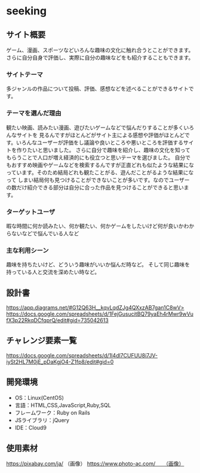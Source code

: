 # seeking

## サイト概要
ゲーム、漫画、スポーツなどいろんな趣味の文化に触れ合うとことができます。さらに自分自身で評価し、実際に自分の趣味などをも紹介することもできます。

### サイトテーマ
多ジャンルの作品について投稿、評価、感想などを述べることができるサイトです。

### テーマを選んだ理由
観たい映画、読みたい漫画、遊びたいゲームなどで悩んだりすることが多くいろんなサイトを
見るんですがほとんどがサイト主による感想や評価がほとんどです。いろんなユーザーが評価をし議論や良いところや悪いところを評価するサイトを作りたいと思いました。
さらに自分で趣味を紹介し、趣味の文化を知ってもらうことで人口が増え経済的にも役立つと思いテーマを選びました。
自分でもおすすめ映画やゲームなどを検索するんですが正直どれも似たような結果になっています。そのため結局どれも観たことがる、遊んだことがるような結果になって
しまい結局何も見つけることができないことが多いです。なのでユーザーの数だけ紹介できる部分は自分に合った作品を見つけることができると思います。

### ターゲットユーザ
暇な時間に何か読みたい、何か観たい、何かゲームをしたいけど何が良いかわからないなどで悩んでいる人など

### 主な利用シーン
趣味を持ちたいけど、どういう趣味がいいか悩んだ時など。
そして同じ趣味を持っている人と交流を深めたい時など。

## 設計書
https://app.diagrams.net/#G12Q63H__kqvLqdZJg4QXxzAB7gan1C8wV>
https://docs.google.com/spreadsheets/d/1FejGusucitBQ79yaEh4rMwr9wVufX3p22RkqDCfqprQ/edit#gid=735042613

## チャレンジ要素一覧
https://docs.google.com/spreadsheets/d/1I4dl7CUFUU8i7JV-iySt2HL7M0jE_pDaKgjO4-Z1fp8/edit#gid=0

## 開発環境
- OS：Linux(CentOS)
- 言語：HTML,CSS,JavaScript,Ruby,SQL
- フレームワーク：Ruby on Rails
- JSライブラリ：jQuery
- IDE：Cloud9

## 使用素材
https://pixabay.com/ja/   （画像）
https://www.photo-ac.com/　　（画像）

